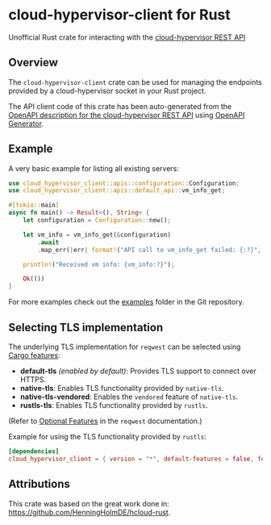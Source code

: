 # cloud-hypervisor-client for Rust

Unofficial Rust crate for interacting with
the [cloud-hypervisor REST API](https://github.com/cloud-hypervisor/cloud-hypervisor/blob/main/docs/api.md)

## Overview

The `cloud-hypervisor-client` crate can be used for managing the endpoints provided by a cloud-hypervisor socket in your
Rust project.

The API client code of this crate has been auto-generated from
the [OpenAPI description for the cloud-hypervisor REST API](https://raw.githubusercontent.com/cloud-hypervisor/cloud-hypervisor/master/vmm/src/api/openapi/cloud-hypervisor.yaml)
using [OpenAPI Generator](https://openapi-generator.tech/).

## Example

A very basic example for listing all existing servers:

```rust
use cloud_hypervisor_client::apis::configuration::Configuration;
use cloud_hypervisor_client::apis::default_api::vm_info_get;

#[tokio::main]
async fn main() -> Result<(), String> {
    let configuration = Configuration::new();

    let vm_info = vm_info_get(&configuration)
        .await
        .map_err(|err| format!("API call to vm_info_get failed: {:?}", err))?;

    println!("Received vm info: {vm_info:?}");

    Ok(())
}
```

For more examples check out the [examples](https://github.com/HenningHolmDE/hcloud-rust/tree/master/examples) folder in
the Git repository.

## Selecting TLS implementation

The underlying TLS implementation for `reqwest` can be selected
using [Cargo features](https://doc.rust-lang.org/stable/cargo/reference/manifest.html#the-features-section):

- **default-tls** *(enabled by default)*: Provides TLS support to connect over HTTPS.
- **native-tls**: Enables TLS functionality provided by `native-tls`.
- **native-tls-vendored**: Enables the `vendored` feature of `native-tls`.
- **rustls-tls**: Enables TLS functionality provided by `rustls`.

(Refer to [Optional Features](https://docs.rs/reqwest/latest/reqwest/#optional-features) in the `reqwest`
documentation.)

Example for using the TLS functionality provided by `rustls`:

```toml
[dependencies]
cloud_hypervisor_client = { version = "*", default-features = false, features = ["rustls-tls"] }
```

## Attributions

This crate was based on the great work done in: https://github.com/HenningHolmDE/hcloud-rust.
